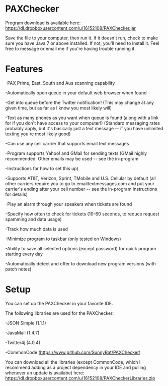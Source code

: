 PAXChecker
==========

Program download is available here: https://dl.dropboxusercontent.com/u/16152108/PAXChecker.jar

Save the file to your computer, then run it. If it doesn't run, check to make sure you have Java 7 or above installed. If not, you'll need to install it. Feel free to message or email me if you're having trouble running it.

Features
==========

-PAX Prime, East, South and Aus scanning capability

-Automatically open queue in your default web browser when found

-Get into queue before the Twitter notification! (This may change at any given time, but as far as I know you most likely will)

-Text as many phones as you want when queue is found (along with a link for if you don't have access to your computer!) (Standard messaging rates probably apply, but it's basically just a text message -- if you have unlimited texting you're most likely good)

-Can use any cell carrier that supports email text messages

-Program supports Yahoo! and GMail for sending texts (GMail highly recommended. Other emails may be used -- see the in-program 

-Instructions for how to set this up)

-Supports AT&T, Verizon, Sprint, TMobile and U.S. Cellular by default (all other carriers require you to go to 
emailtextmessages.com and put your carrier's ending after your cell number -- see the in-program Instructions for details)

-Play an alarm through your speakers when tickets are found

-Specify how often to check for tickets (10-60 seconds, to reduce request spamming and data usage)

-Track how much data is used

-Minimize program to taskbar (only tested on Windows)

-Ability to save all selected options (except password) for quick program starting every day

-Automatically detect and offer to download new program versions (with patch notes)



Setup
==========

You can set up the PAXChecker in your favorite IDE.

The following libraries are used for the PAXChecker:

-JSON Simple (1.1.1)

-JavaMail (1.4.7)

-Twitter4j (4.0.4)

-CommonCode (https://www.github.com/SunnyBat/PAXChecker)

You can download all the libraries (except CommonCode, which I recommend adding as a project dependency in your IDE and pulling whenever an update is availabe) here: https://dl.dropboxusercontent.com/u/16152108/PAXCheckerLibraries.zip
